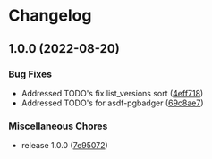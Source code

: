 # Changelog

## 1.0.0 (2022-08-20)


### Bug Fixes

* Addressed TODO's fix list_versions sort ([4eff718](https://www.github.com/drgeb/asdf-pgbadger/commit/4eff71869828e28544d2595edf137db6ce5fbd69))
* Addressed TODO's for asdf-pgbadger ([69c8ae7](https://www.github.com/drgeb/asdf-pgbadger/commit/69c8ae73a0ac0a32be5511ae5895bc921dcb182b))


### Miscellaneous Chores

* release 1.0.0 ([7e95072](https://www.github.com/drgeb/asdf-pgbadger/commit/7e9507299787bcfeda688541e93cfa249cb64ff9))
